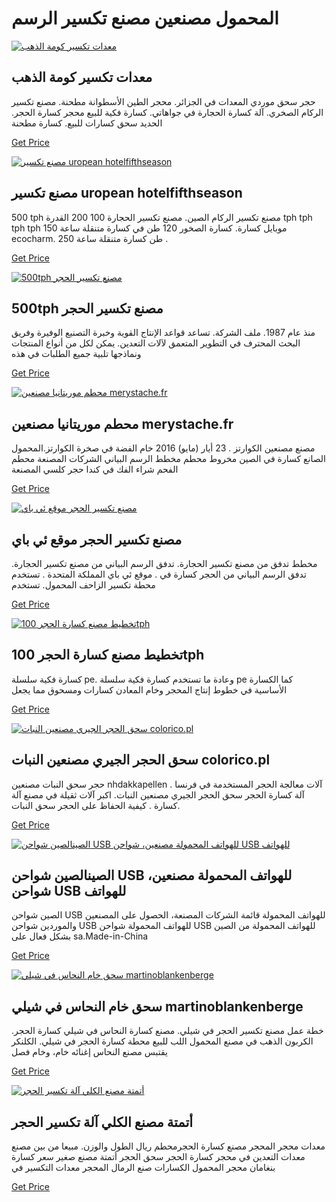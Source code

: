 # المحمول مصنعين مصنع تكسير الرسم
<a href="https://mnn.zoosnet.net/LR/Chatpre.aspx?id=MNN94995150&p=https://vbl.co.za/" target="_blank">![معدات تكسير كومة الذهب](https://raw.githubusercontent.com/gcmcrusher/imgs/main/857.jpg)</a>
## معدات تكسير كومة الذهب
حجر سحق موردي المعدات في الجزائر. محجر الطين الأسطوانة مطحنة. مصنع تكسير الركام الصخري. آلة كسارة الحجارة في جواهاتي. كسارة فكية للبيع محجر كسارة الحجر. الحديد سحق كسارات للبيع. كسارة مطحنة 
<a href="https://mnn.zoosnet.net/LR/Chatpre.aspx?id=MNN94995150&p=https://vbl.co.za/" target="_blank">Get Price</a>
<a href="https://mnn.zoosnet.net/LR/Chatpre.aspx?id=MNN94995150&p=https://vbl.co.za/" target="_blank">![مصنع تكسير uropean hotelfifthseason](https://raw.githubusercontent.com/gcmcrusher/imgs/main/458.jpg)</a>
## مصنع تكسير uropean hotelfifthseason
500 tph مصنع تكسير الركام الصين. مصنع تكسير الحجارة 100 200 القدرة tph tph tph tph 150 موبايل كسارة. كسارة الصخور 120 طن في كسارة متنقلة ساعة ecocharm. 250 طن كسارة متنقلة ساعة .
<a href="https://mnn.zoosnet.net/LR/Chatpre.aspx?id=MNN94995150&p=https://vbl.co.za/" target="_blank">Get Price</a>
<a href="https://mnn.zoosnet.net/LR/Chatpre.aspx?id=MNN94995150&p=https://vbl.co.za/" target="_blank">![500tph مصنع تكسير الحجر](https://raw.githubusercontent.com/gcmcrusher/imgs/main/184.jpg)</a>
## 500tph مصنع تكسير الحجر
منذ عام 1987. ملف الشركة. تساعد قواعد الإنتاج القوية وخبرة التصنيع الوفيرة وفريق البحث المحترف في التطوير المتعمق لآلات التعدين. يمكن لكل من أنواع المنتجات ونماذجها تلبية جميع الطلبات في هذه 
<a href="https://mnn.zoosnet.net/LR/Chatpre.aspx?id=MNN94995150&p=https://vbl.co.za/" target="_blank">Get Price</a>
<a href="https://mnn.zoosnet.net/LR/Chatpre.aspx?id=MNN94995150&p=https://vbl.co.za/" target="_blank">![محطم موريتانيا مصنعين merystache.fr](https://raw.githubusercontent.com/gcmcrusher/imgs/main/577.jpg)</a>
## محطم موريتانيا مصنعين merystache.fr
مصنع مصنعين الكوارتز . 23 أيار (مايو) 2016 خام الفضة في صخرة الكوارتز.المحمول الصانع كسارة في الصين مخروط محطم مخطط الرسم البياني الشركات المصنعة محطم الفحم شراء الفك في كندا حجر كلسي المصنعة 
<a href="https://mnn.zoosnet.net/LR/Chatpre.aspx?id=MNN94995150&p=https://vbl.co.za/" target="_blank">Get Price</a>
<a href="https://mnn.zoosnet.net/LR/Chatpre.aspx?id=MNN94995150&p=https://vbl.co.za/" target="_blank">![مصنع تكسير الحجر موقع ئي باي](https://raw.githubusercontent.com/gcmcrusher/imgs/main/202.jpg)</a>
## مصنع تكسير الحجر موقع ئي باي
مخطط تدفق من مصنع تكسير الحجارة. تدفق الرسم البياني من مصنع تكسير الحجارة. تدفق الرسم البياني من الحجر كسارة في . موقع ئي باي المملكة المتحدة . تستخدم محطة تكسير الزاحف المحمول. تستخدم 
<a href="https://mnn.zoosnet.net/LR/Chatpre.aspx?id=MNN94995150&p=https://vbl.co.za/" target="_blank">Get Price</a>
<a href="https://mnn.zoosnet.net/LR/Chatpre.aspx?id=MNN94995150&p=https://vbl.co.za/" target="_blank">![تخطيط مصنع كسارة الحجر 100tph](https://raw.githubusercontent.com/gcmcrusher/imgs/main/374.jpg)</a>
## تخطيط مصنع كسارة الحجر 100tph
كسارة فكية سلسلة pe. وعادة ما تستخدم كسارة فكية سلسلة pe كما الكسارة الأساسية في خطوط إنتاج المحجر وخام المعادن كسارات ومسحوق مما يجعل
<a href="https://mnn.zoosnet.net/LR/Chatpre.aspx?id=MNN94995150&p=https://vbl.co.za/" target="_blank">Get Price</a>
<a href="https://mnn.zoosnet.net/LR/Chatpre.aspx?id=MNN94995150&p=https://vbl.co.za/" target="_blank">![سحق الحجر الجيري مصنعين النبات colorico.pl](https://raw.githubusercontent.com/gcmcrusher/imgs/main/134.jpg)</a>
## سحق الحجر الجيري مصنعين النبات colorico.pl
حجر سحق النبات مصنعين nhdakkapellen . آلات معالجة الحجر المستخدمة في فرنسا آلة كسارة الحجر سحق الحجر الجيري مصنعين النبات. اكبر آلات ثقيلة في مصنع آلة كسارة . كيفية الحفاظ على الحجر سحق النبات.
<a href="https://mnn.zoosnet.net/LR/Chatpre.aspx?id=MNN94995150&p=https://vbl.co.za/" target="_blank">Get Price</a>
<a href="https://mnn.zoosnet.net/LR/Chatpre.aspx?id=MNN94995150&p=https://vbl.co.za/" target="_blank">![الصينالصين شواحن USB للهواتف المحمولة مصنعين، شواحن USB للهواتف ](https://raw.githubusercontent.com/gcmcrusher/imgs/main/270.jpg)</a>
## الصينالصين شواحن USB للهواتف المحمولة مصنعين، شواحن USB للهواتف 
الصين شواحن USB للهواتف المحمولة قائمة الشركات المصنعة، الحصول على المصنعين والموردين شواحن USB للهواتف المحمولة شواحن USB للهواتف المحمولة من الصين بشكل فعال على sa.Made-in-China
<a href="https://mnn.zoosnet.net/LR/Chatpre.aspx?id=MNN94995150&p=https://vbl.co.za/" target="_blank">Get Price</a>
<a href="https://mnn.zoosnet.net/LR/Chatpre.aspx?id=MNN94995150&p=https://vbl.co.za/" target="_blank">![سحق خام النحاس في شيلي martinoblankenberge](https://raw.githubusercontent.com/gcmcrusher/imgs/main/409.jpg)</a>
## سحق خام النحاس في شيلي martinoblankenberge
خطة عمل مصنع تكسير الحجر في شيلي. مصنع كسارة النحاس في شيلي كسارة الحجر. الكربون الذهب في مصنع المحمول اللب للبيع محطة كسارة الحجر في شيلي. الكلنكر يقتبس مصنع النحاس إغنائه خام، وخام فصل 
<a href="https://mnn.zoosnet.net/LR/Chatpre.aspx?id=MNN94995150&p=https://vbl.co.za/" target="_blank">Get Price</a>
<a href="https://mnn.zoosnet.net/LR/Chatpre.aspx?id=MNN94995150&p=https://vbl.co.za/" target="_blank">![أتمتة مصنع الكلي آلة تكسير الحجر](https://raw.githubusercontent.com/gcmcrusher/imgs/main/211.jpg)</a>
## أتمتة مصنع الكلي آلة تكسير الحجر
معدات محجر المحجر مصنع كسارة الحجرمحطم ريال الطول والوزن. مبيعا من بين مصنع معدات التعدين في محجر كسارة الحجر سحق الحجر أتمتة مصنع صغير سعر كسارة بنغامان محجر المحمول الكسارات صنع الرمال المحجر معدات التكسير في 
<a href="https://mnn.zoosnet.net/LR/Chatpre.aspx?id=MNN94995150&p=https://vbl.co.za/" target="_blank">Get Price</a>
